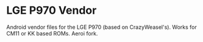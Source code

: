 LGE P970 Vendor
=======================

Android vendor files for the LGE P970 (based on CrazyWeasel's). Works for CM11 or KK based ROMs. Aeroi fork.
